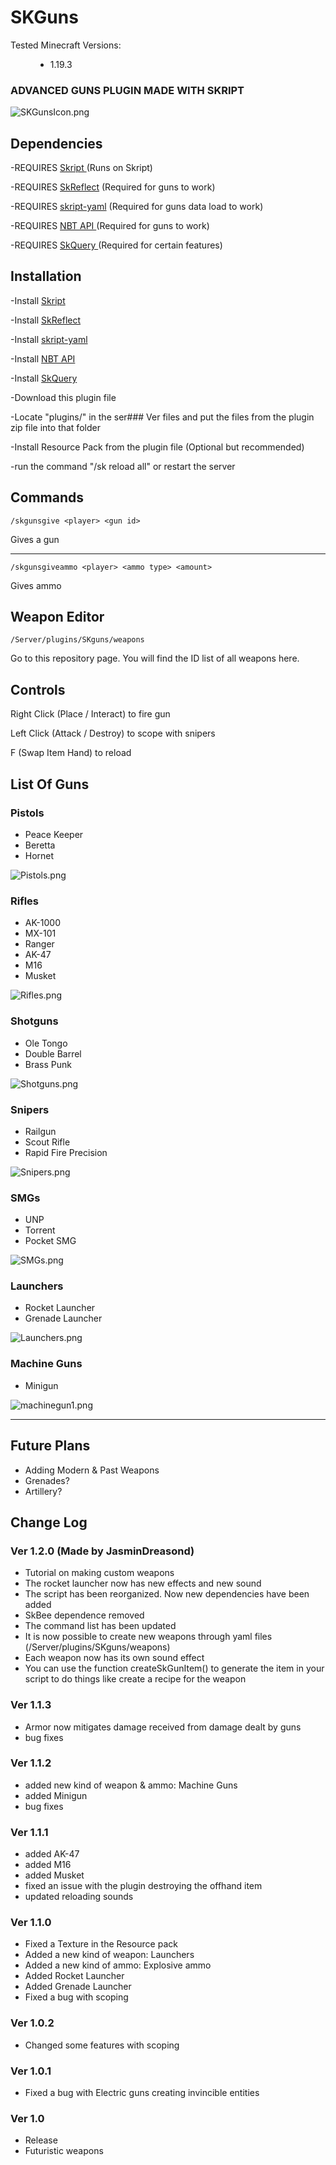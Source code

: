 # SKGuns

<dl class="customResourceFieldmc_versions">
<dt>Tested Minecraft Versions:</dt>
<dd>
    <ul class="plainList">
        <li>1.19.3</li>
    </ul>
</dd>
</dl>

### ADVANCED GUNS PLUGIN MADE WITH SKRIPT

<img src="https://github.com/JasminDreasond/SKGuns/blob/main/img/SKGunsIcon.png?raw=true" alt="SKGunsIcon.png">

## Dependencies

-REQUIRES <a href="https://github.com/SkriptLang/Skript/releases" target="_blank">Skript </a>(Runs on Skript)

-REQUIRES <a href="https://www.spigotmc.org/resources/skript-reflect.82259/">SkReflect</a> (Required for guns to work)

-REQUIRES <a href="https://github.com/Sashie/skript-yaml">skript-yaml</a> (Required for guns data load to work)

-REQUIRES <a href="https://www.spigotmc.org/resources/nbt-api.7939/">NBT API </a>(Required for guns to work)

-REQUIRES <a href="https://www.spigotmc.org/resources/skquery-1-13-1-19.36631/">SkQuery </a>(Required for certain features)



## Installation

-Install <a href="https://github.com/SkriptLang/Skript/releases" target="_blank">Skript</a>

-Install <a href="https://www.spigotmc.org/resources/skript-reflect.82259/">SkReflect</a>

-Install <a href="https://github.com/Sashie/skript-yaml">skript-yaml</a>

-Install <a href="https://www.spigotmc.org/resources/nbt-api.7939/">NBT API</a>

-Install <a href="https://www.spigotmc.org/resources/skquery-1-13-1-19.36631/">SkQuery</a>

-Download this plugin file

-Locate "plugins/" in the ser### Ver files and put the files from the plugin zip file into that folder

-Install Resource Pack from the plugin file (Optional but recommended)

-run the command "/sk reload all" or restart the server


## Commands
    /skgunsgive <player> <gun id>
Gives a gun

<hr/>

    /skgunsgiveammo <player> <ammo type> <amount>
Gives ammo

## Weapon Editor
    /Server/plugins/SKguns/weapons
Go to this repository page. You will find the ID list of all weapons here.

## Controls
Right Click (Place / Interact) to fire gun

Left Click (Attack / Destroy) to scope with snipers

F (Swap Item Hand) to reload

## List Of Guns

### Pistols
- Peace Keeper
- Beretta
- Hornet

<img src="https://github.com/JasminDreasond/SKGuns/blob/main/img/Pistols.png?raw=true" alt="Pistols.png">

### Rifles
- AK-1000
- MX-101
- Ranger
- AK-47
- M16
- Musket

<img src="https://github.com/JasminDreasond/SKGuns/blob/main/img/Rifles.png?raw=true" alt="Rifles.png">

### Shotguns
- Ole Tongo
- Double Barrel
- Brass Punk

<img src="https://github.com/JasminDreasond/SKGuns/blob/main/img/Shotguns.png?raw=true" alt="Shotguns.png">

### Snipers
- Railgun
- Scout Rifle
- Rapid Fire Precision

<img src="https://github.com/JasminDreasond/SKGuns/blob/main/img/Snipers.png?raw=true" alt="Snipers.png">

### SMGs
- UNP
- Torrent
- Pocket SMG

<img src="https://github.com/JasminDreasond/SKGuns/blob/main/img/SMGs.png?raw=true" alt="SMGs.png">

### Launchers
- Rocket Launcher
- Grenade Launcher

<img src="https://github.com/JasminDreasond/SKGuns/blob/main/img/Launchers.png?raw=true" alt="Launchers.png">

### Machine Guns
- Minigun

<img src="https://github.com/JasminDreasond/SKGuns/blob/main/img/machinegun1.png?raw=true" alt="machinegun1.png">

<hr/>

## Future Plans
- Adding Modern &amp; Past Weapons
- Grenades?
- Artillery?

## Change Log

### Ver 1.2.0 (Made by JasminDreasond)
- Tutorial on making custom weapons
- The rocket launcher now has new effects and new sound
- The script has been reorganized. Now new dependencies have been added
- SkBee dependence removed
- The command list has been updated
- It is now possible to create new weapons through yaml files (/Server/plugins/SKguns/weapons)
- Each weapon now has its own sound effect
- You can use the function createSkGunItem() to generate the item in your script to do things like create a recipe for the weapon

### Ver 1.1.3
- Armor now mitigates damage received from damage dealt by guns
- bug fixes

### Ver 1.1.2
- added new kind of weapon &amp; ammo: Machine Guns
- added Minigun
- bug fixes

### Ver 1.1.1
- added AK-47
- added M16
- added Musket
- fixed an issue with the plugin destroying the offhand item
- updated reloading sounds

### Ver 1.1.0
- Fixed a Texture in the Resource pack
- Added a new kind of weapon: Launchers
- Added a new kind of ammo: Explosive ammo
- Added Rocket Launcher
- Added Grenade Launcher
- Fixed a bug with scoping

### Ver 1.0.2
- Changed some features with scoping

### Ver 1.0.1
- Fixed a bug with Electric guns creating invincible entities

### Ver 1.0
- Release
- Futuristic weapons
